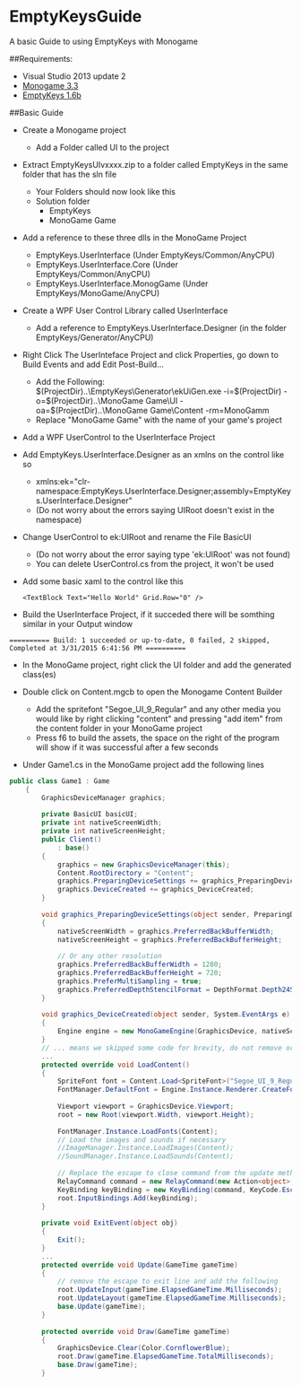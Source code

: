 # EmptyKeysGuide
A basic Guide to using EmptyKeys with Monogame

##Requirements:
- Visual Studio 2013 update 2
- [Monogame 3.3](http://www.monogame.net/downloads/)
- [EmptyKeys 1.6b](http://emptykeys.com/Products)

##Basic Guide

- Create a Monogame project
  - Add a Folder called UI to the project

- Extract EmptyKeysUIvxxxx.zip to a folder called EmptyKeys in the same folder that has the sln file
  - Your Folders should now look like this
  - Solution folder
    - EmptyKeys
    - MonoGame Game

- Add a reference to these three dlls in the MonoGame Project
  - EmptyKeys.UserInterface (Under EmptyKeys/Common/AnyCPU)
  - EmptyKeys.UserInterface.Core (Under EmptyKeys/Common/AnyCPU)
  - EmptyKeys.UserInterface.MonogGame (Under EmptyKeys/MonoGame/AnyCPU)

- Create a WPF User Control Library called UserInterface
  - Add a reference to EmptyKeys.UserInterface.Designer (in the folder EmptyKeys/Generator/AnyCPU)

- Right Click The UserInteface Project and click Properties, go down to Build Events and add Edit Post-Build...
  - Add the Following: $(ProjectDir)..\EmptyKeys\Generator\ekUiGen.exe -i=$(ProjectDir) -o=$(ProjectDir)..\MonoGame Game\UI -oa=$(ProjectDir)..\MonoGame Game\Content -rm=MonoGamm
  - Replace "MonoGame Game" with the name of your game's project 

- Add a WPF UserControl to the UserInterface Project

- Add EmptyKeys.UserInterface.Designer as an xmlns on the control like so
  - xmlns:ek="clr-namespace:EmptyKeys.UserInterface.Designer;assembly=EmptyKeys.UserInterface.Designer"
  - (Do not worry about the errors saying UIRoot doesn't exist in the namespace)

- Change UserControl to ek:UIRoot and rename the File BasicUI
  - (Do not worry about the error saying type 'ek:UIRoot' was not found)
  - You can delete UserControl.cs from the project, it won't be used 

- Add some basic xaml to the control like this
  ```
  <TextBlock Text="Hello World" Grid.Row="0" />
  ```
  
- Build the UserInterface Project, if it succeded there will be somthing similar in your Output window  
```
========== Build: 1 succeeded or up-to-date, 0 failed, 2 skipped, Completed at 3/31/2015 6:41:56 PM ==========
```

- In the MonoGame project, right click the UI folder and add the generated class(es)

- Double click on Content.mgcb to open the Monogame Content Builder
  - Add the spritefont "Segoe_UI_9_Regular" and any other media you would like by right clicking "content" and pressing "add item" from the content folder in your MonoGame project
  - Press f6 to build the assets, the space on the right of the program will show if it was successful after a few seconds

- Under Game1.cs in the MonoGame project add the following lines
  
``` C#
public class Game1 : Game
    {
        GraphicsDeviceManager graphics;
        
        private BasicUI basicUI;
        private int nativeScreenWidth;
        private int nativeScreenHeight;
        public Client()
            : base()
        {
            graphics = new GraphicsDeviceManager(this);
            Content.RootDirectory = "Content";
            graphics.PreparingDeviceSettings += graphics_PreparingDeviceSettings;
            graphics.DeviceCreated += graphics_DeviceCreated;
        }
        
        void graphics_PreparingDeviceSettings(object sender, PreparingDeviceSettingsEventArgs e)
        {
            nativeScreenWidth = graphics.PreferredBackBufferWidth;
            nativeScreenHeight = graphics.PreferredBackBufferHeight;
            
            // Or any other resolution
            graphics.PreferredBackBufferWidth = 1280;
            graphics.PreferredBackBufferHeight = 720;
            graphics.PreferMultiSampling = true;
            graphics.PreferredDepthStencilFormat = DepthFormat.Depth24Stencil8;
        }
        
        void graphics_DeviceCreated(object sender, System.EventArgs e)
        {
            Engine engine = new MonoGameEngine(GraphicsDevice, nativeScreenWidth, nativeScreenHeight);
        }
        // ... means we skipped some code for brevity, do not remove or change the code that would otherwise be there
        ...
        protected override void LoadContent()
        {
            SpriteFont font = Content.Load<SpriteFont>("Segoe_UI_9_Regular");
            FontManager.DefaultFont = Engine.Instance.Renderer.CreateFont(font);
            
            Viewport viewport = GraphicsDevice.Viewport;
            root = new Root(viewport.Width, viewport.Height);
            
            FontManager.Instance.LoadFonts(Content);
            // Load the images and sounds if necessary
            //ImageManager.Instance.LoadImages(Content);
            //SoundManager.Instance.LoadSounds(Content);
            
            // Replace the escape to close command from the update method
            RelayCommand command = new RelayCommand(new Action<object>(ExitEvent));
            KeyBinding keyBinding = new KeyBinding(command, KeyCode.Escape, ModifierKeys.None);
            root.InputBindings.Add(keyBinding);
        }
        
        private void ExitEvent(object obj)
        {
            Exit();
        }
        ...
        protected override void Update(GameTime gameTime)
        {
            // remove the escape to exit line and add the following
            root.UpdateInput(gameTime.ElapsedGameTime.Milliseconds);
            root.UpdateLayout(gameTime.ElapsedGameTime.Milliseconds);
            base.Update(gameTime);
        }
        
        protected override void Draw(GameTime gameTime)
        {
            GraphicsDevice.Clear(Color.CornflowerBlue);
            root.Draw(gameTime.ElapsedGameTime.TotalMilliseconds);
            base.Draw(gameTime);
        }
  ```
